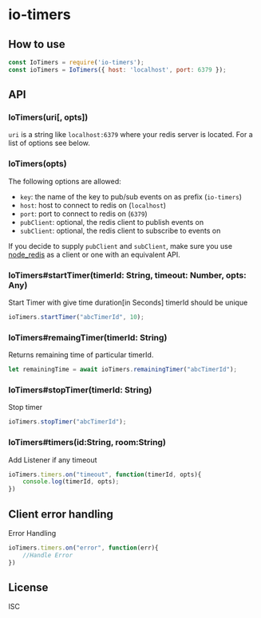 # io-timers
 
## How to use
 
```js
const IoTimers = require('io-timers');
const ioTimers = IoTimers({ host: 'localhost', port: 6379 });
```
 
## API
 
### IoTimers(uri[, opts])
 
`uri` is a string like `localhost:6379` where your redis server
is located. For a list of options see below.
 
### IoTimers(opts)
 
The following options are allowed:
 
- `key`: the name of the key to pub/sub events on as prefix (`io-timers`)
- `host`: host to connect to redis on (`localhost`)
- `port`: port to connect to redis on (`6379`)
- `pubClient`: optional, the redis client to publish events on
- `subClient`: optional, the redis client to subscribe to events on
 
If you decide to supply `pubClient` and `subClient`, make sure you use
[node_redis](https://github.com/mranney/node_redis) as a client or one
with an equivalent API.
 
### IoTimers#startTimer(timerId: String, timeout: Number, opts: Any)
 
Start Timer with give time duration[in Seconds]
timerId should be unique
```js
ioTimers.startTimer("abcTimerId", 10);
```
 
### IoTimers#remaingTimer(timerId: String)
 
Returns remaining time of particular timerId.
 
```js
let remainingTime = await ioTimers.remainingTimer("abcTimerId");
```
 
### IoTimers#stopTimer(timerId: String)
 
Stop timer
 
```js
ioTimers.stopTimer("abcTimerId");
```
 
### IoTimers#timers(id:String, room:String)
 
Add Listener if any timeout
 
```js
ioTimers.timers.on("timeout", function(timerId, opts){
    console.log(timerId, opts);
})
```
 
 
## Client error handling
 
Error Handling
 
```js
ioTimers.timers.on("error", function(err){
    //Handle Error
})
```
 
## License
 
ISC